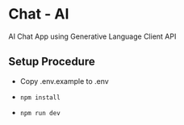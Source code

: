 # Chat - AI

AI Chat App using Generative Language Client API



## Setup Procedure

- Copy .env.example to .env

- `npm install`
- `npm run dev`
